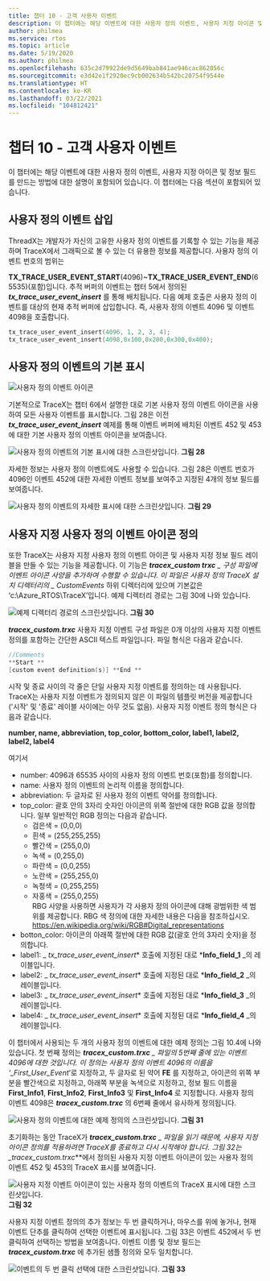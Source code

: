 ```yaml
---
title: 챕터 10 - 고객 사용자 이벤트
description: 이 챕터에는 해당 이벤트에 대한 사용자 정의 이벤트, 사용자 지정 아이콘 및 정보 필드를 만드는 방법에 대한 설명이 포함되어 있습니다.
author: philmea
ms.service: rtos
ms.topic: article
ms.date: 5/19/2020
ms.author: philmea
ms.openlocfilehash: 635c2d79922de9d5649bab841ae946cac862056c
ms.sourcegitcommit: e3d42e1f2920ec9cb002634b542bc20754f9544e
ms.translationtype: HT
ms.contentlocale: ko-KR
ms.lasthandoff: 03/22/2021
ms.locfileid: "104812421"
---
```

# <a name="chapter-10---customer-user-events"></a>챕터 10 - 고객 사용자 이벤트

이 챕터에는 해당 이벤트에 대한 사용자 정의 이벤트, 사용자 지정 아이콘 및 정보 필드를 만드는 방법에 대한 설명이 포함되어 있습니다. 이 챕터에는 다음 섹션이 포함되어 있습니다. 

## <a name="inserting-user-defined-events"></a>사용자 정의 이벤트 삽입

ThreadX는 개발자가 자신의 고유한 사용자 정의 이벤트를 기록할 수 있는 기능을 제공하며 TraceX에서 그래픽으로 볼 수 있는 더 유용한 정보를 제공합니다. 사용자 정의 이벤트 번호의 범위는

**TX_TRACE_USER_EVENT_START**(4096)~**TX_TRACE_USER_EVENT_END**(65535)(포함)입니다. 추적 버퍼의 이벤트는 챕터 5에서 정의된 ***tx_trace_user_event_insert*** 를 통해 배치됩니다. 다음 예제 호출은 사용자 정의 이벤트를 대상의 현재 추적 버퍼에 삽입합니다. 즉, 사용자 정의 이벤트 4096 및 이벤트 4098을 호출합니다.

```c
tx_trace_user_event_insert(4096, 1, 2, 3, 4);
tx_trace_user_event_insert(4098,0x100,0x200,0x300,0x400);
```

## <a name="default-display-of-user-defined-events"></a>사용자 정의 이벤트의 기본 표시

![사용자 정의 이벤트 아이콘](./media/user-guide/tx-events/image0.png)

기본적으로 TraceX는 챕터 6에서 설명한 대로 기본 사용자 정의 이벤트 아이콘을 사용하여 모든 사용자 이벤트를 표시합니다. 그림 28은 이전 ***tx_trace_user_event_insert*** 예제를 통해 이벤트 버퍼에 배치된 이벤트 452 및 453에 대한 기본 사용자 정의 이벤트 아이콘을 보여줍니다.

![사용자 정의 이벤트의 기본 표시에 대한 스크린샷입니다.](./media/user-guide/10.1.png)
**그림 28**

자세한 정보는 사용자 정의 이벤트에도 사용할 수 있습니다. 그림 28은 이벤트 번호가 4096인 이벤트 452에 대한 자세한 이벤트 정보를 보여주고 지정된 4개의 정보 필드를 보여줍니다.

![사용자 정의 이벤트의 자세한 표시에 대한 스크린샷입니다.](./media/user-guide/10.2.png)
**그림 29**

## <a name="defining-custom-user-defined-event-icons"></a>사용자 지정 사용자 정의 이벤트 아이콘 정의

또한 TraceX는 사용자 지정 사용자 정의 이벤트 아이콘 및 사용자 지정 정보 필드 레이블을 만들 수 있는 기능을 제공합니다. 이 기능은 ***tracex_custom trxc** _ 구성 파일에 이벤트 아이콘 사양을 추가하여 수행할 수 있습니다. 이 파일은 사용자 정의 TraceX 설치 디렉터리의 _ *_CustomEvents_** 하위 디렉터리에 있으며 기본값은 ‘c:\Azure_RTOS\TraceX’입니다. 예제 디렉터리 경로는 그림 30에 나와 있습니다.

![예제 디렉터리 경로의 스크린샷입니다.](./media/user-guide/custom_events_folder.png)
**그림 30**

***tracex_custom.trxc*** 사용자 지정 이벤트 구성 파일은 0개 이상의 사용자 지정 이벤트 정의를 포함하는 간단한 ASCII 텍스트 파일입니다. 파일 형식은 다음과 같습니다.

```c
//Comments
**Start **
[custom event definition(s)] **End **
```

시작 및 종료 사이의 각 줄은 단일 사용자 지정 이벤트를 정의하는 데 사용됩니다. TraceX는 사용자 지정 이벤트가 정의되지 않은 이 파일의 템플릿 버전을 제공합니다('시작' 및 '종료' 레이블 사이에는 아무 것도 없음). 사용자 지정 이벤트 정의 형식은 다음과 같습니다.

**number, name, abbreviation, top_color, bottom_color, label1, label2, label2, label4**

여기서

- number: 4096과 65535 사이의 사용자 정의 이벤트 번호(포함)를 정의합니다.</th>
- name: 사용자 정의 이벤트의 논리적 이름을 정의합니다.</td>
- abbreviation: 두 글자로 된 사용자 정의 이벤트 약어를 정의합니다.</td>
- top_color: 괄호 안의 3자리 숫자인 아이콘의 위쪽 절반에 대한 RGB 값을 정의합니다. 일부 일반적인 RGB 정의는 다음과 같습니다.
  - 검은색 = (0,0,0)       
  - 흰색 = (255,255,255)
  - 빨간색 = (255,0,0)     
  - 녹색 = (0,255,0)     
  - 파란색 = (0,0,255)     
  - 노란색 = (255,255,0)   
  - 녹청색 = (0,255,255)   
  - 자홍색 = (255,0,255)   
  RBG 사양을 사용하면 사용자가 각 사용자 정의 아이콘에 대해 광범위한 색 범위를 제공합니다. RBG 색 정의에 대한 자세한 내용은 다음을 참조하십시오. https://en.wikipedia.org/wiki/RGB#Digital_representations
- botton_color: 아이콘의 아래쪽 절반에 대한 RGB 값(괄호 안의 3자리 숫자)을 정의합니다.
- label1: _ *_tx_trace_user_event_insert_** 호출에 지정된 대로 ***Info_field_1** _의 레이블입니다.
- label2: _ *_tx_trace_user_event_insert_** 호출에 지정된 대로 ***Info_field_2** _의 레이블입니다.
- label3: _ *_tx_trace_user_event_insert_** 호출에 지정된 대로 ***Info_field_3** _의 레이블입니다.
- label4: _ *_tx_trace_user_event_insert_** 호출에 지정된 대로 ***Info_field_4** _의 레이블입니다.

이 챕터에서 사용되는 두 개의 사용자 정의 이벤트에 대한 예제 정의는 그림 10.4에 나와 있습니다. 첫 번째 정의는 ***tracex_custom.trxc** _ 파일의 5번째 줄에 있는 이벤트 4096에 대한 것입니다. 이 정의는 사용자 정의 이벤트 4096의 이름을 ‘_*First_User_Event**’로 지정하고, 두 글자로 된 약어 **FE** 를 지정하고, 아이콘의 위쪽 부분을 빨간색으로 지정하고, 아래쪽 부분을 녹색으로 지정하고, 정보 필드 이름을 **First_Info1**, **First_Info2**, **First_Info3** 및 **First_Info4** 로 지정합니다. 사용자 정의 이벤트 4098은 **_tracex_custom.trxc_** 의 6번째 줄에서 유사하게 정의됩니다.

![사용자 정의 이벤트에 대한 예제 정의의 스크린샷입니다.](./media/user-guide/10.4.png)
**그림 31**

초기화하는 동안 TraceX가 ***tracex_custom.trxc** _ 파일을 읽기 때문에, 사용자 지정 아이콘 정의를 적용하려면 TraceX를 종료하고 다시 시작해야 합니다. 그림 32는 _*_tracex_custom.trxc_**에서 정의된 사용자 지정 이벤트 아이콘이 있는 사용자 정의 이벤트 452 및 453의 TraceX 표시를 보여줍니다.

![사용자 지정 이벤트 아이콘이 있는 사용자 정의 이벤트의 TraceX 표시에 대한 스크린샷입니다.](./media/user-guide/10.5.png)
**그림 32**

사용자 지정 이벤트 정의의 추가 정보는 두 번 클릭하거나, 마우스를 위에 놓거나, 현재 이벤트 단추를 클릭하여 선택한 이벤트에 표시됩니다. 그림 33은 이벤트 452에서 두 번 클릭하여 선택하는 방법을 보여줍니다. 이벤트 이름 및 정보 필드는 ***tracex_custom.trxc*** 에 추가된 샘플 정의와 모두 일치합니다.

![이벤트의 두 번 클릭 선택에 대한 스크린샷입니다.](./media/user-guide/10.6.png)
**그림 33**
